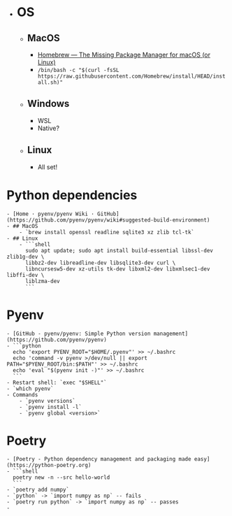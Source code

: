 - # OS
	- ## MacOS
		- [Homebrew — The Missing Package Manager for macOS (or Linux)](https://brew.sh)
		- `/bin/bash -c "$(curl -fsSL https://raw.githubusercontent.com/Homebrew/install/HEAD/install.sh)"`
	- ## Windows
		- WSL
		- Native?
	- ## Linux
		- All set!
# Python dependencies
	- [Home · pyenv/pyenv Wiki · GitHub](https://github.com/pyenv/pyenv/wiki#suggested-build-environment)
	- ## MacOS
		- `brew install openssl readline sqlite3 xz zlib tcl-tk`
	- ## Linux
		- ```shell
		  sudo apt update; sudo apt install build-essential libssl-dev zlib1g-dev \
		  libbz2-dev libreadline-dev libsqlite3-dev curl \
		  libncursesw5-dev xz-utils tk-dev libxml2-dev libxmlsec1-dev libffi-dev \
		  liblzma-dev
		  ```
# Pyenv
	- [GitHub - pyenv/pyenv: Simple Python version management](https://github.com/pyenv/pyenv)
	- ```python
	  echo 'export PYENV_ROOT="$HOME/.pyenv"' >> ~/.bashrc
	  echo 'command -v pyenv >/dev/null || export PATH="$PYENV_ROOT/bin:$PATH"' >> ~/.bashrc
	  echo 'eval "$(pyenv init -)"' >> ~/.bashrc
	  ```
	- Restart shell: `exec "$SHELL"`
	- `which pyenv`
	- Commands
		- `pyenv versions`
		- `pyenv install -l`
		- `pyenv global <version>`
# Poetry
	- [Poetry - Python dependency management and packaging made easy](https://python-poetry.org)
	- ```shell
	  poetry new -n --src hello-world
	  ```
	- `poetry add numpy`
	- `python` -> `import numpy as np` -- fails
	- `poetry run python` -> `import numpy as np` -- passes
	-